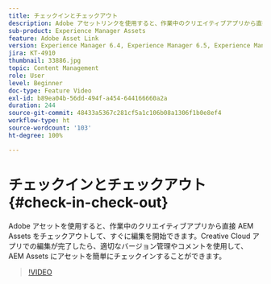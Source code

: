```yaml
---
title: チェックインとチェックアウト
description: Adobe アセットリンクを使用すると、作業中のクリエイティブアプリから直接 AEM Assets をチェックアウトして、すぐに編集を開始できます。Creative Cloud アプリでの編集が完了したら、適切なバージョン管理やコメントを使用して、AEM Assets にアセットを簡単にチェックインすることができます。
sub-product: Experience Manager Assets
feature: Adobe Asset Link
version: Experience Manager 6.4, Experience Manager 6.5, Experience Manager as a Cloud Service
jira: KT-4910
thumbnail: 33886.jpg
topic: Content Management
role: User
level: Beginner
doc-type: Feature Video
exl-id: b89ea04b-56dd-494f-a454-644166660a2a
duration: 244
source-git-commit: 48433a5367c281cf5a1c106b08a1306f1b0e8ef4
workflow-type: ht
source-wordcount: '103'
ht-degree: 100%

---
```


# チェックインとチェックアウト {#check-in-check-out}

Adobe アセットを使用すると、作業中のクリエイティブアプリから直接 AEM Assets をチェックアウトして、すぐに編集を開始できます。Creative Cloud アプリでの編集が完了したら、適切なバージョン管理やコメントを使用して、AEM Assets にアセットを簡単にチェックインすることができます。

>[!VIDEO](https://video.tv.adobe.com/v/38638?quality=12&learn=on&captions=jpn)
